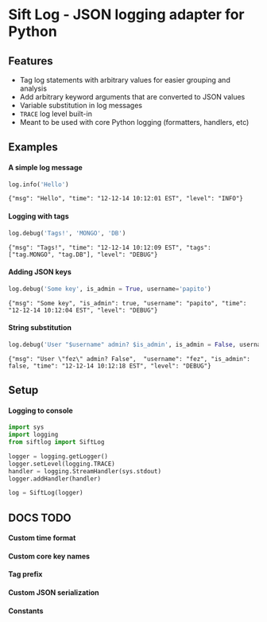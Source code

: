 Sift Log - JSON logging adapter for Python
===============

## Features
* Tag log statements with arbitrary values for easier grouping and analysis
* Add arbitrary keyword arguments that are converted to JSON values
* Variable substitution in log messages
* `TRACE` log level built-in
* Meant to be used with core Python logging (formatters, handlers, etc)
 
## Examples
#### A simple log message
```python
log.info('Hello')
```
`{"msg": "Hello", "time": "12-12-14 10:12:01 EST", "level": "INFO"}`

#### Logging with tags
```python
log.debug('Tags!', 'MONGO', 'DB')
```
`{"msg": "Tags!", "time": "12-12-14 10:12:09 EST", "tags": ["tag.MONGO", "tag.DB"], "level": "DEBUG"}`

#### Adding JSON keys
```python
log.debug('Some key', is_admin = True, username='papito')
```
`{"msg": "Some key", "is_admin": true, "username": "papito", "time": "12-12-14 10:12:04 EST", "level": "DEBUG"}`

#### String substitution
```python
log.debug('User "$username" admin? $is_admin', is_admin = False, username='fez')
```
`{"msg": "User \"fez\" admin? False",  "username": "fez", "is_admin": false, "time": "12-12-14 10:12:18 EST", "level": "DEBUG"}`


## Setup
#### Logging to console
```python
import sys
import logging
from siftlog import SiftLog

logger = logging.getLogger()
logger.setLevel(logging.TRACE)
handler = logging.StreamHandler(sys.stdout)
logger.addHandler(handler)

log = SiftLog(logger)
```

## DOCS TODO
#### Custom time format

#### Custom core key names

#### Tag prefix

#### Custom JSON serialization

#### Constants


